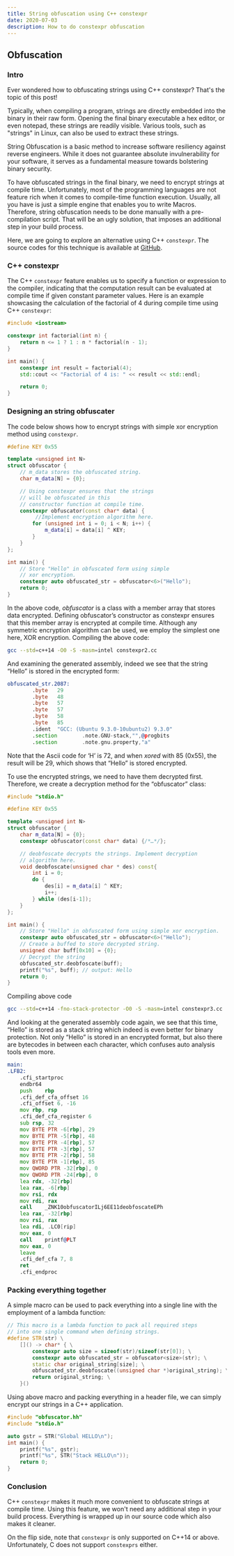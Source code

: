 ```yaml
---
title: String obfuscation using C++ constexpr
date: 2020-07-03
description: How to do constexpr obfuscation
---
```


## Obfuscation

### Intro

Ever wondered how to obfuscating strings using C++ constexpr? That's the topic of this post!

Typically, when compiling a program, strings are directly embedded into the binary in their raw form.
Opening the final binary executable a hex editor, or even notepad, these strings are readily visible.
Various tools, such as "strings" in Linux, can also be used to extract these strings.

String Obfuscation is a basic method to increase software resiliency against reverse engineers.
While it does not guarantee absolute invulnerability for your software,
it serves as a fundamental measure towards bolstering binary security.

To have obfuscated strings in the final binary, we need to encrypt strings at compile time.
Unfortunately, most of the programming languages are not feature rich when it comes to compile-time function execution.
Usually, all you have is just a simple engine that enables you to write Macros.
Therefore, string obfuscation needs to be done manually with a pre-compilation script.
That will be an ugly solution, that imposes an additional step in your build process.

Here, we are going to explore an alternative using C++ `constexpr`.
The source codes for this technique is available at [GitHub](https://github.com/Cih2001/String-Obfuscator).

### C++ constexpr

The C++ `constexpr` feature enables us to specify a function or expression to the compiler,
indicating that the computation result can be evaluated at compile time if given constant parameter values.
Here is an example showcasing the calculation of the factorial of 4 during compile time using C++ `constexpr`:

```c++
#include <iostream>

constexpr int factorial(int n) {
    return n <= 1 ? 1 : n * factorial(n - 1);
}

int main() {
    constexpr int result = factorial(4);
    std::cout << "Factorial of 4 is: " << result << std::endl;

    return 0;
}
```

### Designing an string obfuscater

The code below shows how to encrypt strings with simple xor encryption method using `constexpr`.

```c++
#define KEY 0x55

template <unsigned int N>
struct obfuscator {
    // m_data stores the obfuscated string.
    char m_data[N] = {0};

    // Using constexpr ensures that the strings
    // will be obfuscated in this
    // constructor function at compile time.
    constexpr obfuscator(const char* data) {
         //Implement encryption algorithm here.
        for (unsigned int i = 0; i < N; i++) {
            m_data[i] = data[i] ^ KEY;
        }
    }
};

int main() {
    // Store "Hello" in obfuscated form using simple
    // xor encryption.
    constexpr auto obfuscated_str = obfuscator<6>("Hello");
    return 0;
}
```

In the above code, _obfuscator_ is a class with a member array that stores data encrypted.
Defining obfuscator’s constructor as constexpr ensures that this member array is encrypted at compile time.
Although any symmetric encryption algorithm can be used, we employ the simplest one here, XOR encryption.
Compiling the above code:

```sh
gcc --std=c++14 -O0 -S -masm=intel constexpr2.cc
```

And examining the generated assembly, indeed we see that the string “Hello” is stored in the encrypted form:

```asm
obfuscated_str.2087:
        .byte   29
        .byte   48
        .byte   57
        .byte   57
        .byte   58
        .byte   85
        .ident  "GCC: (Ubuntu 9.3.0-10ubuntu2) 9.3.0"
        .section        .note.GNU-stack,"",@progbits
        .section        .note.gnu.property,"a"
```

Note that the Ascii code for ‘H’ is 72, and when _xored_ with 85 (0x55),
the result will be 29, which shows that “Hello” is stored encrypted.

To use the encrypted strings, we need to have them decrypted first.
Therefore, we create a decryption method for the “obfuscator” class:

```c++
#include "stdio.h"

#define KEY 0x55

template <unsigned int N>
struct obfuscator {
    char m_data[N] = {0};
    constexpr obfuscator(const char* data) {/*…*/};

    // deobfoscate decrypts the strings. Implement decryption
    // algorithm here.
    void deobfoscate(unsigned char * des) const{
        int i = 0;
        do {
            des[i] = m_data[i] ^ KEY;
            i++;
        } while (des[i-1]);
    }
};

int main() {
    // Store "Hello" in obfuscated form using simple xor encryption.
    constexpr auto obfuscated_str = obfuscator<6>("Hello");
    // Create a buffed to store decrypted string.
    unsigned char buff[0x10] = {0};
    // Decrypt the string
    obfuscated_str.deobfoscate(buff);
    printf("%s", buff); // output: Hello
    return 0;
}
```

Compiling above code

```sh
gcc --std=c++14 -fno-stack-protector -O0 -S -masm=intel constexpr3.cc
```

And looking at the generated assembly code again, we see that this time,
“Hello” is stored as a stack string which indeed is even better for binary protection.
Not only “Hello” is stored in an encrypted format, but also there are bytecodes in between
each character, which confuses auto analysis tools even more.

```asm
main:
.LFB2:
	.cfi_startproc
	endbr64
	push	rbp
	.cfi_def_cfa_offset 16
	.cfi_offset 6, -16
	mov	rbp, rsp
	.cfi_def_cfa_register 6
	sub	rsp, 32
	mov	BYTE PTR -6[rbp], 29
	mov	BYTE PTR -5[rbp], 48
	mov	BYTE PTR -4[rbp], 57
	mov	BYTE PTR -3[rbp], 57
	mov	BYTE PTR -2[rbp], 58
	mov	BYTE PTR -1[rbp], 85
	mov	QWORD PTR -32[rbp], 0
	mov	QWORD PTR -24[rbp], 0
	lea	rdx, -32[rbp]
	lea	rax, -6[rbp]
	mov	rsi, rdx
	mov	rdi, rax
	call	_ZNK10obfuscatorILj6EE11deobfoscateEPh
	lea	rax, -32[rbp]
	mov	rsi, rax
	lea	rdi, .LC0[rip]
	mov	eax, 0
	call	printf@PLT
	mov	eax, 0
	leave
	.cfi_def_cfa 7, 8
	ret
	.cfi_endproc
```

### Packing everything together

A simple macro can be used to pack everything into a single line with the employment of a lambda function:

```c++
// This macro is a lambda function to pack all required steps
// into one single command when defining strings.
#define STR(str) \
    []() -> char* { \
        constexpr auto size = sizeof(str)/sizeof(str[0]); \
        constexpr auto obfuscated_str = obfuscator<size>(str); \
        static char original_string[size]; \
        obfuscated_str.deobfoscate((unsigned char *)original_string); \
        return original_string; \
    }()
```

Using above macro and packing everything in a header file, we can simply encrypt our strings in a C++ application.

```c++
#include "obfuscator.hh"
#include "stdio.h"

auto gstr = STR("Global HELLO\n");
int main() {
    printf("%s", gstr);
    printf("%s", STR("Stack HELLO\n"));
    return 0;
}
```

### Conclusion

C++ `constexpr` makes it much more convenient to obfuscate strings at compile time.
Using this feature, we won't need any additional step in your build process.
Everything is wrapped up in our source code which also makes it cleaner.

On the flip side, note that `constexpr` is only supported on C++14 or above.
Unfortunately, C does not support `constexprs` either.
